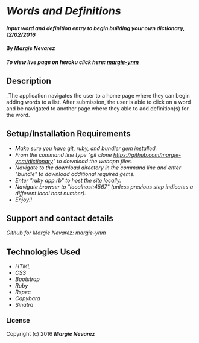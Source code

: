# _Words and Definitions_

#### _Input word and definition entry to begin building your own dictionary, 12/02/2016_

#### By _**Margie Nevarez**_

##### To view live page on heroku click here: [margie-ynm](https://pure-wave-32132.herokuapp.com/)

## Description

_The application navigates the user to a home page where they can begin adding words to a list. After submission, the user is able to click on a word and be navigated to another page where they able to add definition(s) for the word.

## Setup/Installation Requirements

* _Make sure you have git, ruby, and bundler gem installed._
* _From the command line type "git clone https://github.com/margie-ynm/dictionary" to download the webapp files._
* _Navigate to the download directory in the command line and enter "bundle" to download additional required gems._
* _Enter "ruby app.rb" to host the site locally._
* _Navigate browser to "localhost:4567" (unless previous step indicates a different local host number)._
* _Enjoy!!_

## Support and contact details

_Github for Margie Nevarez: margie-ynm_

## Technologies Used

* _HTML_
* _CSS_
* _Bootstrap_
* _Ruby_
* _Rspec_
* _Capybara_
* _Sinatra_

### License

Copyright (c) 2016 **_Margie Nevarez_**
